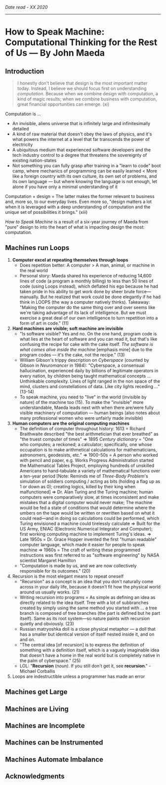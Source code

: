 *Date read - XX 2020*

-----

# How to Speak Machine: Computational Thinking for the Rest of Us — By John Maeda

## Introduction

> I honestly don't believe that design is the most important matter today. Instead, I believe we should focus first on understanding *computation*. Because when we combine design with computation, a kind of magic results; when we combine business with computation, great financial opportunities can emerge. (xi)

Computation is ...
- An invisible, aliens universe that is infinitely large and infinitesimally detailed
- A kind of raw material that doesn't obey the laws of physics, and it's what powers the internet at a level that far transcends the power of electricity
- A ubiquitous medium that experienced software developers and the tech industry control to a degree that threatens the sovereignty of existing nation-states
- Not something you can fully grasp after training in a "learn to code" boot camp, where mechanics of programming can be easily learned < More like a foreign country with its own culture, its own set of problems, and its own language — but where knowing the language is not enough, let alone if you have only a minimal understanding of it

Computation + design = The latter makes the former relevant to business and, more so, to our everyday lives. Even more so, "design matters a lot when it is leveraged with a deep understanding of computation and the unique set of possibilities it brings." (xiii)

*How to Speak Machine* is a result of a six-year journey of Maeda from "pure" design to into the heart of what is impacting design the most: computation.  

## Machines run Loops

1. **Computer excel at repeating themselves through loops**
	- Does repetition better: A computer > A man, animal, or machine in the real world
	- Personal story: Maeda shared his experience of reducing 14,600 lines of code (a program a monthly billing) to less than 50 lines of code (using Loops instead), which deflated his ego because he had taken pride in his ability to get work done by sheer brute force—manually. But he realized that work could be done elegantly if he had think in LOOPS (the way a computer natively thinks). Takeaway: "Making the computer do the same thing over and over seems like we're taking advantage of its lack of intelligence. But we must exercise a great deal of our own intelligence to turn repetition into a form of art in code." (11)
2. **Hard machines are visible; soft machine are invisible**
	- "Is software visible? Yes and no. On the one hand, program code is what lies at the heart of software and you can read it, but that's like confusing the recipe for cake with the cake itself. *The software is what comes alive inside the machine* [emphasis mine] due to the program codes — it's the cake, not the recipe." (13)
	- William Gibson's trippy description on *Cyberspace* (counted by Gibson in *Neuromancer* in 1984): "Cyberspace, a consensual hallucination, experienced daily by billions of legitimate operators in every nation, by children being taught mathematical concepts ... Unthinkable complexity. Lines of light ranged in the non space of the mind, clusters and constellations of data. Like city lights receding ..." (13-14)
	- To speak machine, you need to "live" in the world (invisible by nature) of the machine too (15). To make the "invisible" more understandable, Maeda leads next with when there are/were fully visible machinery of computation — human beings (also notes about many professional women who were unfairly made invisible)
3. **Human computers are the original computing machines**
	- The definition of computer throughout history: 1613 = Richard Braithwaite described "the best arithmetician that ever breathed" as "the truest computer of times" => 1895 *Century dictionary* = "One who computes; a reckoned; a calculator; specifically, one whose occupation is to make arithmetical calculations for mathematicians, astronomers, geodesists, etc." => 1900-50s = A person who worked with pencil and paper, e.g. Works Progress Administration started the Mathematical Tables Project, employing hundreds of unskilled Americans to hand-tabulate a variety of mathematical functions over a ten-year period [Note: Reminds me of *Three-Body Problem*'s simulation of soldiers computing / acting as bits (holding a flag up as 1 or down as 0); creating logics, killed by their king when malfunctioned] => Dr. Alan Turing and the Turing machine; human computers were comparatively slow, at times inconsistent and make mistakes that a digital computer would never make; The machine would be fed a state of conditions that would determine where the umbers on the tape would be written or rewritten based on what it could read—and in doing so calculations could be performed, which Turing envisioned a machine could tirelessly calculate => Built for the US Army, ENIAC (Electronic Numerical Integrator and Computer); first working computing machine to implement Turing's ideas. => Late 1950s = Dr. Grace Hopper invented the first "human readable" computer language, which made it easier for people to speak machine => 1960s = The craft of writing these programmed instructions was first referred to as "software engineering" by NASA scientist Margaret Hamilton
	- "Computation is made by us, and we are now collectively responsible for its outcomes." (20)
4. Recursion is the most elegant means to repeat oneself
	- "Recursion" as a concept is an idea that you don't naturally come across in your daily life, because it doesn't fit how the physical world around us usually works. (21)
	- Writing recursion into programs = As simple as defining an idea as directly related to the idea itself. Tree with a lot of subbranches created by simply using the same method you started with ... a tree branch is composed of tree branches (the part is defined but he part itself). Same as its root system—so nature paints with recursion quietly and obviously. (23)
	- Russian matryoshka doll is a close physical metaphor — a doll that has a smaller but identical version of itself nested inside it, and on and on.
	- "The central idea [of recursion] is to express the definition of something with a definition itself, which is a vaguely imaginable idea that doesn't have a home in the real world but is completely native in the palm of cyberspace." (25)
	- LOL: "**Recursion** (*noun)*. If you still don't get it, see **recursion**." - Michael Corballis
5. Loops are indestructible unless a programmer has made an error

## Machines get Large

## Machines are Living

## Machines are Incomplete

## Machines can be Instrumented

## Machines Automate Imbalance

## Acknowledgments

